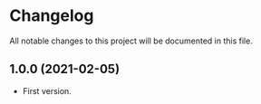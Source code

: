 # Changelog

All notable changes to this project will be documented in this file.

## 1.0.0 (2021-02-05)

- First version.
